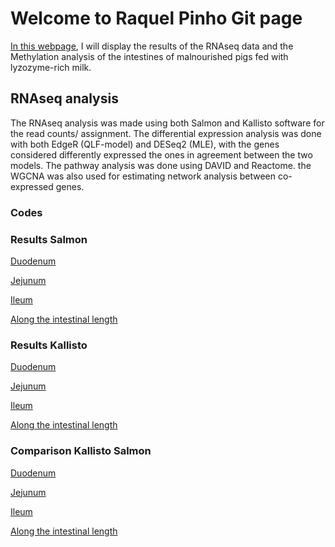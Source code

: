 # Welcome to Raquel Pinho Git page

[In this webpage](https://raquelpinho.github.io/RaquelPinho/), I will display the results of the RNAseq data and the Methylation analysis of the intestines of malnourished pigs fed with lyzozyme-rich milk. 

## RNAseq analysis 

The RNAseq analysis was made using both Salmon and Kallisto software for the read counts/ assignment. The differential expression analysis was done with both EdgeR (QLF-model) and DESeq2 (MLE), with the genes considered differently expressed the ones in agreement between the two models. The pathway analysis was done using DAVID and Reactome. the WGCNA  was also used for estimating network analysis between co-expressed genes. 

### Codes

### Results Salmon

[Duodenum](http://github.com/RaquelPinho/RNAseq_Salmon_counts_R_Duodenum)

[Jejunum](https://github.com/RaquelPinho/RNAseq_Salmon_counts_R_Jejunum)

[Ileum](https://github.com/RaquelPinho/RNAseq_counts_Salmon_R_Ileum)

[Along the intestinal length](https://github.com/RaquelPinho/RNAseq_Salmon-counts_Along_the_intestinal_length)

### Results Kallisto

[Duodenum](https://github.com/RaquelPinho/RNAseq_Kallisto_counts_Duodenum)

[Jejunum](https://github.com/RaquelPinho/RNAseq_Kallisto_counts_Jejunum)

[Ileum](https://github.com/RaquelPinho/RNAseq_Kallisto_counts_Ileum)

[Along the intestinal length](https://github.com/RaquelPinho/RNAseq_Kallisto_counts_Along_the_intestinal_length)

### Comparison Kallisto Salmon

[Duodenum](https://github.com/RaquelPinho/Kallisto_vs_Salmon_comparisons_Duodenum)

[Jejunum](https://github.com/RaquelPinho/Kallisto_vs_Salmon_comparisons_Jejunum)

[Ileum](https://github.com/RaquelPinho/Kallisto_vs_Salmon_comparisons_Ileum)

[Along the intestinal length](https://github.com/RaquelPinho/Kallisto_vs_Salmon_along_intestinal_length)


